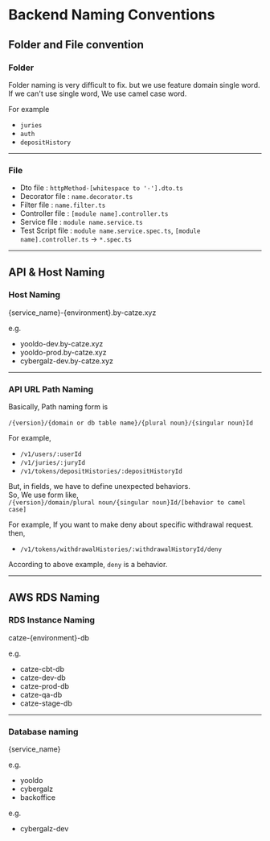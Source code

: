 # Backend Naming Conventions

## Folder and File convention

### Folder

Folder naming is very difficult to fix. but we use feature domain single word.
If we can't use single word, We use camel case word.

For example

- `juries`
- `auth`
- `depositHistory`

---

### File

- Dto file : `httpMethod-[whitespace to '-'].dto.ts`
- Decorator file : `name.decorator.ts`
- Filter file : `name.filter.ts`
- Controller file : `[module name].controller.ts`
- Service file : `module name.service.ts`
- Test Script file : `module name.service.spec.ts`, `[module name].controller.ts` -> `*.spec.ts`

---

## API & Host Naming

### Host Naming

{service_name}-{environment}.by-catze.xyz

e.g.

- yooldo-dev.by-catze.xyz
- yooldo-prod.by-catze.xyz
- cybergalz-dev.by-catze.xyz

---

### API URL Path Naming

Basically, Path naming form is  
<br/>
`/{version}/{domain or db table name}/{plural noun}/{singular noun}Id`

For example,

- `/v1/users/:userId`
- `/v1/juries/:juryId`
- `/v1/tokens/depositHistories/:depositHistoryId`

But, in fields, we have to define unexpected behaviors.  
So, We use form like,  
`/{version}/domain/plural noun/{singular noun}Id/[behavior to camel case]`

For example, If you want to make deny about specific withdrawal request. then,

- `/v1/tokens/withdrawalHistories/:withdrawalHistoryId/deny`

According to above example, `deny` is a behavior.

---

## AWS RDS Naming

### RDS Instance Naming

catze-{environment}-db

e.g.

- catze-cbt-db
- catze-dev-db
- catze-prod-db
- catze-qa-db
- catze-stage-db

---

### Database naming

{service_name}

e.g.

- yooldo
- cybergalz
- backoffice

e.g.

- cybergalz-dev
